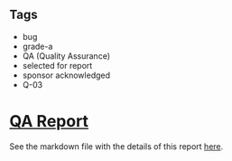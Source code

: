 ## Tags

- bug
- grade-a
- QA (Quality Assurance)
- selected for report
- sponsor acknowledged
- Q-03

# [QA Report](https://github.com/code-423n4/2023-05-particle-findings/issues/28) 

See the markdown file with the details of this report [here](https://github.com/code-423n4/2023-05-particle-findings/blob/main/data/adriro-Q.md).